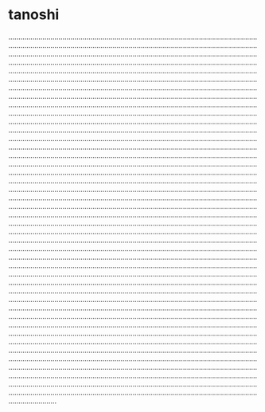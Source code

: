 # tanoshi

............................................................................................................................................................................................................................................................................................................................................................................................................................................................................................................................................................................................................................................................................................................................................................................................................................................................................................................................................................................................................................................................................................................................................................................................................................................................................................................................................................................................................................................................................................................................................................................................................................................................................................................................................................................................................................................................................................................................................................................................................................................................................................................................................................................................................................................................................................................................................................................................................................................................................................................................................................................................................................................................................................................................................................................................................................................................................................................................................................................................................................................................................................................................................................................................................................................................................................................................................................................................................................................................................................................................................................................................................................................................................................................................................................................................................................................................................................................................................................................................................................................................................................................................................................................................................................................................................................................................................................................................................................................................................................................................................................................................................................................................................................................................................................................................................................................................................................................................................................................................................................................................................................................................................................................................................................................................................................................................................................................................................................................................................................................................................................................